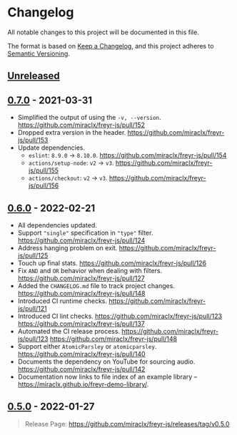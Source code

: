 # Changelog

All notable changes to this project will be documented in this file.

The format is based on [Keep a Changelog](https://keepachangelog.com/en/1.0.0/),
and this project adheres to [Semantic Versioning](https://semver.org/spec/v2.0.0.html).

## [Unreleased]

## [0.7.0] - 2021-03-31

- Simplified the output of using the `-v, --version`. <https://github.com/miraclx/freyr-js/pull/152>
- Dropped extra version in the header. <https://github.com/miraclx/freyr-js/pull/153>
- Update dependencies.
  - `eslint`: `8.9.0` -> `8.10.0`. <https://github.com/miraclx/freyr-js/pull/154>
  - `actions/setup-node`: `v2` -> `v3`. <https://github.com/miraclx/freyr-js/pull/155>
  - `actions/checkout`: `v2` -> `v3`. <https://github.com/miraclx/freyr-js/pull/156>

## [0.6.0] - 2022-02-21

- All dependencies updated.
- Support `"single"` specification in `"type"` filter. <https://github.com/miraclx/freyr-js/pull/124>
- Address hanging problem on exit. <https://github.com/miraclx/freyr-js/pull/125>
- Touch up final stats. <https://github.com/miraclx/freyr-js/pull/126>
- Fix `AND` and `OR` behavior when dealing with filters. <https://github.com/miraclx/freyr-js/pull/127>
- Added the `CHANGELOG.md` file to track project changes. <https://github.com/miraclx/freyr-js/pull/148>
- Introduced CI runtime checks. <https://github.com/miraclx/freyr-js/pull/121>
- Introduced CI lint checks. <https://github.com/miraclx/freyr-js/pull/123> <https://github.com/miraclx/freyr-js/pull/137>
- Automated the CI release process. <https://github.com/miraclx/freyr-js/pull/123> <https://github.com/miraclx/freyr-js/pull/148>
- Support either `AtomicParsley` or `atomicparsley`. <https://github.com/miraclx/freyr-js/pull/140>
- Documents the dependency on YouTube for sourcing audio. <https://github.com/miraclx/freyr-js/pull/142>
- Documentation now links to file index of an example library – <https://miraclx.github.io/freyr-demo-library/>.

## [0.5.0] - 2022-01-27

> Release Page: <https://github.com/miraclx/freyr-js/releases/tag/v0.5.0>

[unreleased]: https://github.com/miraclx/freyr-js/compare/v0.7.0...HEAD
[0.7.0]: https://github.com/miraclx/freyr-js/releases/compare/v0.6.0...v0.7.0
[0.6.0]: https://github.com/miraclx/freyr-js/releases/compare/v0.5.0...v0.6.0
[0.5.0]: https://github.com/miraclx/freyr-js/releases/tag/v0.5.0
